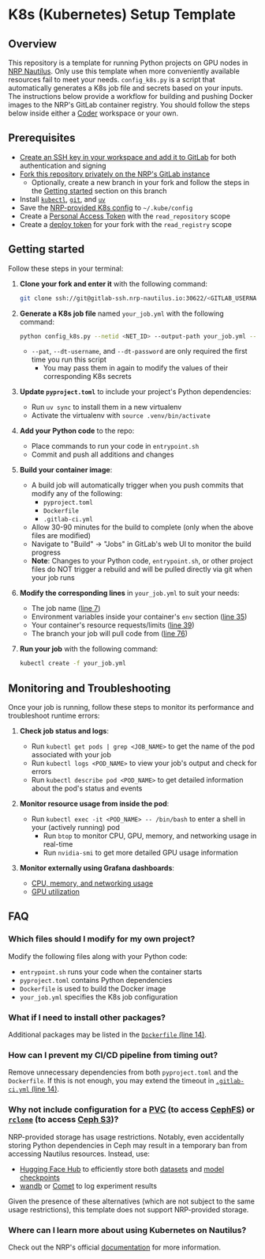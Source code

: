 # K8s (Kubernetes) Setup Template


## Overview

This repository is a template for running Python projects on GPU nodes in [NRP Nautilus](https://nrp.ai/documentation/). Only use this template when more conveniently available resources fail to meet your needs. `config_k8s.py` is a script that automatically generates a K8s job file and secrets based on your inputs. The instructions below provide a workflow for building and pushing Docker images to the NRP's GitLab container registry. You should follow the steps below inside either a [Coder](https://coder.nrp-nautilus.io/) workspace or your own.


## Prerequisites

- [Create an SSH key in your workspace and add it to GitLab](https://gitlab.nrp-nautilus.io/help/user/ssh.md) for both authentication and signing 
- [Fork this repository privately on the NRP's GitLab instance](https://gitlab.nrp-nautilus.io/varuniyer/k8s-setup-template)
    - Optionally, create a new branch in your fork and follow the steps in the [Getting started](#getting-started) section on this branch
- Install [`kubectl`](https://kubernetes.io/docs/tasks/tools/), [`git`](https://git-scm.com/downloads), and [`uv`](https://docs.astral.sh/uv/getting-started/installation/)
- Save the [NRP-provided K8s config](https://portal.nrp-nautilus.io/authConfig) to `~/.kube/config`
- Create a [Personal Access Token](https://docs.gitlab.com/user/profile/personal_access_tokens/) with the `read_repository` scope
- Create a [deploy token](https://docs.gitlab.com/user/project/deploy_tokens/) for your fork with the `read_registry` scope


## Getting started

Follow these steps in your terminal:

1. **Clone your fork and enter it** with the following command:
    ```bash
    git clone ssh://git@gitlab-ssh.nrp-nautilus.io:30622/<GITLAB_USERNAME>/<REPO_NAME>.git && cd <REPO_NAME>
    ```

2. **Generate a K8s job file** named `your_job.yml` with the following command:
    ```bash
    python config_k8s.py --netid <NET_ID> --output-path your_job.yml --pat <GITLAB_PAT> --dt-username <DEPLOY_TOKEN_USERNAME> --dt-password <DEPLOY_TOKEN_PASSWORD>
    ```
    - `--pat`, `--dt-username`, and `--dt-password` are only required the first time you run this script
        - You may pass them in again to modify the values of their corresponding K8s secrets

3. **Update `pyproject.toml`** to include your project's Python dependencies:
    - Run `uv sync` to install them in a new virtualenv
    - Activate the virtualenv with `source .venv/bin/activate`

4. **Add your Python code** to the repo:
    - Place commands to run your code in `entrypoint.sh`
    - Commit and push all additions and changes

5. **Build your container image**:
    - A build job will automatically trigger when you push commits that modify any of the following:
        - `pyproject.toml`
        - `Dockerfile`
        - `.gitlab-ci.yml`
    - Allow 30-90 minutes for the build to complete (only when the above files are modified)
    - Navigate to "Build" &rarr; "Jobs" in GitLab's web UI to monitor the build progress
    - **Note**: Changes to your Python code, `entrypoint.sh`, or other project files do NOT trigger a rebuild and will be pulled directly via git when your job runs
    
    

6. **Modify the corresponding lines** in `your_job.yml` to suit your needs:
    - The job name ([line 7](https://gitlab.nrp-nautilus.io/varuniyer/k8s-setup-template/-/blob/main/job_template.yml?ref_type=heads#L7))
    - Environment variables inside your container's `env` section ([line 35](https://gitlab.nrp-nautilus.io/varuniyer/k8s-setup-template/-/blob/main/job_template.yml?ref_type=heads#L35))
    - Your container's resource requests/limits ([line 39](https://gitlab.nrp-nautilus.io/varuniyer/k8s-setup-template/-/blob/main/job_template.yml?ref_type=heads#L39))
    - The branch your job will pull code from ([line 76](https://gitlab.nrp-nautilus.io/varuniyer/k8s-setup-template/-/blob/main/job_template.yml?ref_type=heads#L76))

7. **Run your job** with the following command:
    ```bash
    kubectl create -f your_job.yml
    ```


## Monitoring and Troubleshooting

Once your job is running, follow these steps to monitor its performance and troubleshoot runtime errors:

1. **Check job status and logs**:
    - Run `kubectl get pods | grep <JOB_NAME>` to get the name of the pod associated with your job
    - Run `kubectl logs <POD_NAME>` to view your job's output and check for errors
    - Run `kubectl describe pod <POD_NAME>` to get detailed information about the pod's status and events

2. **Monitor resource usage from inside the pod**:
    - Run `kubectl exec -it <POD_NAME> -- /bin/bash` to enter a shell in your (actively running) pod
        - Run `btop` to monitor CPU, GPU, memory, and networking usage in real-time
        - Run `nvidia-smi` to get more detailed GPU usage information

3. **Monitor externally using Grafana dashboards**:
    - [CPU, memory, and networking usage](https://grafana.nrp-nautilus.io/d/85a562078cdf77779eaa1add43ccec1e/kubernetes-compute-resources-namespace-pods?orgId=1&from=now-3h&to=now&refresh=10s)
    - [GPU utilization](https://grafana.nrp-nautilus.io/d/dRG9q0Ymz/k8s-compute-resources-namespace-gpus?orgId=1&from=now-3h&to=now&refresh=30s)


## FAQ

### Which files should I modify for my own project?

Modify the following files along with your Python code:

- `entrypoint.sh` runs your code when the container starts
- `pyproject.toml` contains Python dependencies
- `Dockerfile` is used to build the Docker image
- `your_job.yml` specifies the K8s job configuration


### What if I need to install other packages?

Additional packages may be listed in the [`Dockerfile` (line 14)](https://gitlab.nrp-nautilus.io/varuniyer/k8s-setup-template/-/blob/main/Dockerfile?ref_type=heads#L14).


### How can I prevent my CI/CD pipeline from timing out?

Remove unnecessary dependencies from both `pyproject.toml` and the `Dockerfile`. If this is not enough, you may extend the timeout in [`.gitlab-ci.yml` (line 14)](https://gitlab.nrp-nautilus.io/varuniyer/k8s-setup-template/-/blob/main/.gitlab-ci.yml?ref_type=heads#L14).


### Why not include configuration for a [PVC](https://nrp.ai/documentation/userdocs/tutorial/storage/#learning-objectives) (to access [CephFS](https://nrp.ai/documentation/userdocs/storage/ceph/)) or [`rclone`](https://rclone.org/) (to access [Ceph S3](https://nrp.ai/documentation/userdocs/storage/ceph-s3/))?

NRP-provided storage has usage restrictions. Notably, even accidentally storing Python dependencies in Ceph may result in a temporary ban from accessing Nautilus resources. Instead, use:

- [Hugging Face Hub](https://huggingface.co/docs/hub/en/index) to efficiently store both [datasets](https://huggingface.co/docs/datasets/en/upload_dataset) and [model checkpoints](https://huggingface.co/docs/transformers/main/en/model_sharing)
- [wandb](https://docs.wandb.ai/) or [Comet](https://www.comet.com/docs/) to log experiment results

Given the presence of these alternatives (which are not subject to the same usage restrictions), this template does not support NRP-provided storage.


### Where can I learn more about using Kubernetes on Nautilus?

Check out the NRP's official [documentation](https://nrp.ai/documentation/) for more information.
